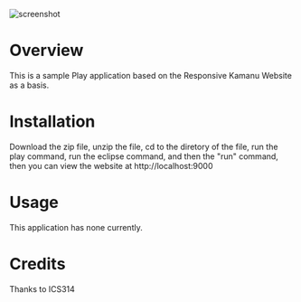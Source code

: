![screenshot](https://raw.github.com/jamestvu/PlayResponsiveKamanu/master/doc/ss.png)



Overview
======================================
This is a sample Play application based on the Responsive Kamanu Website as a basis.


Installation
======================================
Download the zip file, unzip the file, cd to the diretory of the file, run the play
command, run the eclipse command, and then the "run" command, then you can view
the website at http://localhost:9000


Usage
======================================
This application has none currently.


Credits
======================================
Thanks to ICS314